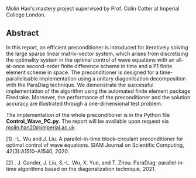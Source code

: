 Molin Han's mastery project supervised by Prof. Colin Cotter at Imperial College London.

## Abstract
In this report, an efficient preconditioner is introduced for iteratively solving the large sparse
linear matrix-vector system, which arises from discretising the optimality system in the optimal
control of wave equations with an all-at-once second-order finite difference scheme in time and
a P1 finite element scheme in space. The preconditioner is designed for a time-parallelisable
implementation using a unitary diagonlisation decomposition with the ParaDiag technique. We
demonstrate the successful implementation of the algorithm using the automated finite element
package Firedrake. Moreover, the performance of the preconditioner and the solution accuracy
are illustrated through a one-dimensional test problem.

The implementation of the whole preconditioner is in the Python file $\mathbf{Control\_Wave\_PC.py}$.
The report will be available upon request via molin.han20@imperial.ac.uk .

[1] .-L. Wu and J. Liu. A parallel-in-time block-circulant preconditioner for optimal control of wave equations. SIAM Journal on Scientific Computing, 42(3):A1510–A1540, 2020.

[2] . J. Gander, J. Liu, S.-L. Wu, X. Yue, and T. Zhou. ParaDiag: parallel-in-time algorithms based on the diagonalization technique, 2021.
